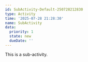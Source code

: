 ```yaml
---
id: SubActivity-Default-250728212830
type: Activity
time: '2025-07-28 21:28:30'
name: SubActivity
data:
  priority: 1
  state: new
  dueDate: ''
---
```

This is a sub-activity.
